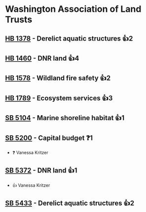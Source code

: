 # Washington Association of Land Trusts

## [HB 1378](/bill/2023-24/hb/1378/) - Derelict aquatic structures 👍2  

## [HB 1460](/bill/2023-24/hb/1460/) - DNR land 👍4  

## [HB 1578](/bill/2023-24/hb/1578/) - Wildland fire safety 👍2  

## [HB 1789](/bill/2023-24/hb/1789/) - Ecosystem services 👍3  

## [SB 5104](/bill/2023-24/sb/5104/) - Marine shoreline habitat 👍1  

## [SB 5200](/bill/2023-24/sb/5200/) - Capital budget   ❓1
* ❓ Vanessa Kritzer

## [SB 5372](/bill/2023-24/sb/5372/) - DNR land 👍1  
* 👍 Vanessa Kritzer

## [SB 5433](/bill/2023-24/sb/5433/) - Derelict aquatic structures 👍2  